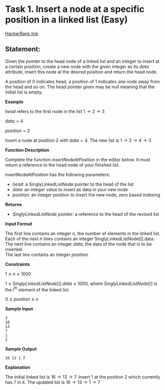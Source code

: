# Task 1. Insert a node at a specific position in a linked list (Easy)

[HackerRank link](<https://www.hackerrank.com/contests/sda-hw-4/challenges/insert-a-node-at-a-specific-position-in-a-linked-list>)

## Statement:

Given the pointer to the head node of a linked list and an integer to insert at a certain position, create a new node with the given integer as its $data$ attribute, insert this node at the desired position and return the head node.

A position of 0 indicates head, a position of 1 indicates one node away from the head and so on. The head pointer given may be null meaning that the initial list is empty.

**Example**  

$head$ refers to the first node in the list $1 \rightarrow 2 \rightarrow 3$

$data = 4$

$position = 2$ 

Insert a node at position $2$ with $data = 4$. The new list is $1 \rightarrow 2 \rightarrow 4 \rightarrow 3$

**Function Description**  

Complete the function  _insertNodeAtPosition_  in the editor below. It must return a reference to the head node of your finished list.

insertNodeAtPosition has the following parameters:

-   _head_: a SinglyLinkedListNode pointer to the head of the list
-   _data_: an integer value to insert as data in your new node
-   _position_: an integer position to insert the new node, zero based indexing

**Returns**

- _SinglyLinkedListNode pointer:_  a reference to the head of the revised list

**Input Format**

The first line contains an integer $n$, the number of elements in the linked list.  
Each of the next $n$ lines contains an integer SinglyLinkedListNode[i].data.  
The next line contains an integer $data$, the data of the node that is to be inserted.  
The last line contains an integer $position$.

**Constraints**

$1\le n\le 1000$

$1 \le SinglyLinkedListNode[i].data\le 1000$, where $SinglyLinkedListNode[i]$ is the $i^{th}$ element of the linked list.

$0\le position\le n$

**Sample Input**

```
3
16
13
7
1
2
```

**Sample Output**

```
16 13 1 7
```

**Explanation**

The initial linked list is $16 \rightarrow 13 \rightarrow 7$. Insert $1$ at the position $2$ which currently has $7$ in it. The updated list is $16 \rightarrow 13 \rightarrow 1 \rightarrow 7$